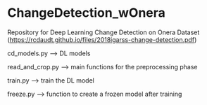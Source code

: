 # ChangeDetection_wOnera

Repository for Deep Learning Change Detection on Onera Dataset (https://rcdaudt.github.io/files/2018igarss-change-detection.pdf)

cd_models.py --> DL models

read_and_crop.py --> main functions for the preprocessing phase

train.py --> train the DL model

freeze.py --> function to create a frozen model after training
